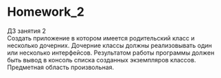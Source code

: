# Homework_2
ДЗ занятия 2  
Создать приложение в котором имеется родительский класс и несколько дочерних. Дочерние классы должны реализовывать один или несколько интерфейсов. Результатом работы программы должен быть вывод в консоль списка созданных экземпляров классов. Предметная область произвольная.
